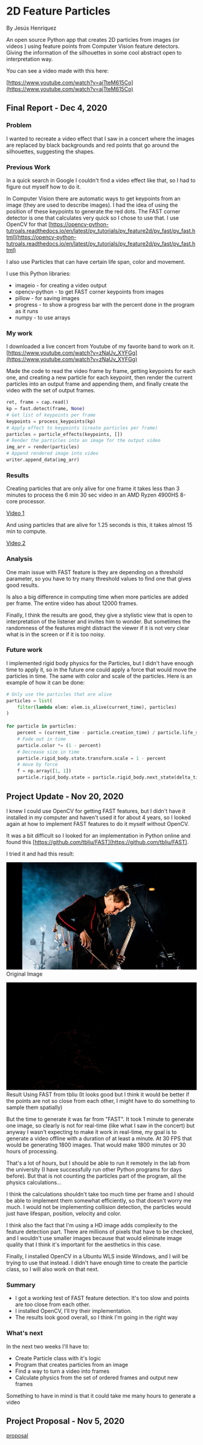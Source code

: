 # 2D Feature Particles

By Jesús Henríquez

An open source Python app that creates 2D particles from images (or videos
) using feature points from Computer Vision feature detectors. Giving the
information of the silhouettes in some cool abstract open to interpretation 
way.

You can see a video made with this here:

[https://www.youtube.com/watch?v=ajTteM615Co](https://www.youtube.com/watch?v=ajTteM615Co)

## Final Report - Dec 4, 2020

### Problem

I wanted to recreate a video effect that I saw in a concert where the images are
replaced by black backgrounds and red points that go around the silhouettes,
suggesting the shapes.

### Previous Work

In a quick search in Google I couldn't find a video effect like that, so I 
had to figure out myself how to do it.

In Computer Vision there are automatic ways to get keypoints from an image 
(they are used to describe images). I had the idea of using the position of
these keypoints to generate the red dots. The FAST corner detector is one that
calculates very quick so I chose to use that. I use OpenCV for that
[https://opencv-python-tutroals.readthedocs.io/en/latest/py_tutorials/py_feature2d/py_fast/py_fast.html](https://opencv-python-tutroals.readthedocs.io/en/latest/py_tutorials/py_feature2d/py_fast/py_fast.html)

I also use Particles that can have certain life span, color and movement.

I use this Python libraries:
- imageio - for creating a video output
- opencv-python - to get FAST corner keypoints from images
- pillow - for saving images
- progress - to show a progress bar with the percent done in the program as 
  it runs
- numpy - to use arrays

### My work

I downloaded a live concert from Youtube of my favorite band to work on it.
[https://www.youtube.com/watch?v=zNaUv_XYFGg](https://www.youtube.com/watch?v=zNaUv_XYFGg)

Made the code to read the video frame by frame, getting keypoints for each one,
and creating a new particle for each keypoint, then render the current particles
into an output frame and appending them, and finally create the video with the
set of output frames.

```python
ret, frame = cap.read()
kp = fast.detect(frame, None)
# Get list of keypoints per frame
keypoints = process_keypoints(kp)
# Apply effect to keypoints (create particles per frame)
particles = particle_effects(keypoints, [])
# Render the particles into an image for the output video
img_arr = render(particles)
# Append rendered image into video
writer.append_data(img_arr)
```


### Results

Creating particles that are only alive for one frame it takes less than 3 
minutes to process the 6 min 30 sec video in an AMD Ryzen 4900HS 8-core 
processor.

[Video 1](https://hernaldo.me/video-particle-effects/out.mp4)

And using particles that are alive for 1.25 seconds is this, it takes almost
15 min to compute.

[Video 2](https://hernaldo.me/video-particle-effects/delay.mp4)

### Analysis

One main issue with FAST feature is they are depending on a threshold parameter,
so you have to try many threshold values to find one that gives good results.

Is also a big difference in computing time when more particles are added per
frame. The entire video has about 12000 frames.

Finally, I think the results are good, they give a stylistic view that is open
to interpretation of the listener and invites him to wonder. But sometimes the
randomness of the features might distract the viewer if it is not very clear
what is in the screen or if it is too noisy.

### Future work

I implemented rigid body physics for the Particles, but I didn't have enough
time to apply it, so in the future one could apply a force that would move the
particles in time. The same with color and scale of the particles. Here is an
example of how it can be done:

```python
# Only use the particles that are alive
particles = list(
    filter(lambda elem: elem.is_alive(current_time), particles)
)

for particle in particles:
    percent = (current_time - particle.creation_time) / particle.life_span
    # Fade out in time
    particle.color *= (1 - percent)
    # Decrease size in time
    particle.rigid_body.state.transform.scale = 1 - percent
    # move by force
    f = np.array([1, 1])
    particle.rigid_body.state = particle.rigid_body.next_state(delta_time, f)
```

## Project Update - Nov 20, 2020

I knew I could use OpenCV for getting FAST features, but I didn't have it
installed in my computer and haven't used it for about 4 years, so I looked
again at how to implement FAST features to do it myself without OpenCV.

It was a bit difficult so I looked for an implementation in Python online and 
found this [https://github.com/tbliu/FAST](https://github.com/tbliu/FAST).

I tried it and had this result:

![original](sigur_ros.jpg)
Original Image  

![fast slow](fast_slow.jpg)
Result Using FAST from tbliu (It looks good but I think it would be better if
the points are not so close from each other, I might have to do something to
sample them spatially)

But the time to generate it was far from "FAST". It took 1 minute to generate
one image, so clearly is not for real-time (like what I saw in the concert) but
anyway I wasn't expecting to make it work in real-time, my goal is to generate
a video offline with a duration of at least a minute. At 30 FPS that would be
generating 1800 images. That would make 1800 minutes or 30 hours of processing.

That's a lot of hours, but I should be able to run it remotely in the lab
from the university (I have successfully run other Python programs for days
before). But that is not counting the particles part of the program, all the
physics calculations...

I think the calculations shouldn't take too much time per frame and I should be
able to implement them somewhat efficiently, so that doesn't worry me much. I
would not be implementing collision detection, the particles would just have
lifespan, position, velocity and color.

I think also the fact that I'm using a HD image adds complexity to the feature
detection part. There are millions of pixels that have to be checked, and I
wouldn't use smaller images because that would eliminate image quality that I
think it's important for the aesthetics in this case.

Finally, I installed OpenCV in a Ubuntu WLS inside Windows, and I will be trying
to use that instead. I didn't have enough time to create the particle class, so
I will also work on that next.

### Summary

- I got a working test of FAST feature detection. It's too slow and points are
 too close from each other.
- I installed OpenCV, I'll try their implementation.
- The results look good overall, so I think I'm going in the right way

### What's next

In the next two weeks I'll have to:
- Create Particle class with it's logic
- Program that creates particles from an image
- Find a way to turn a video into frames
- Calculate physics from the set of ordered frames and output new frames

Something to have in mind is that it could take me many hours to generate a
 video



## Project Proposal - Nov 5, 2020

[proposal](proposal/)
